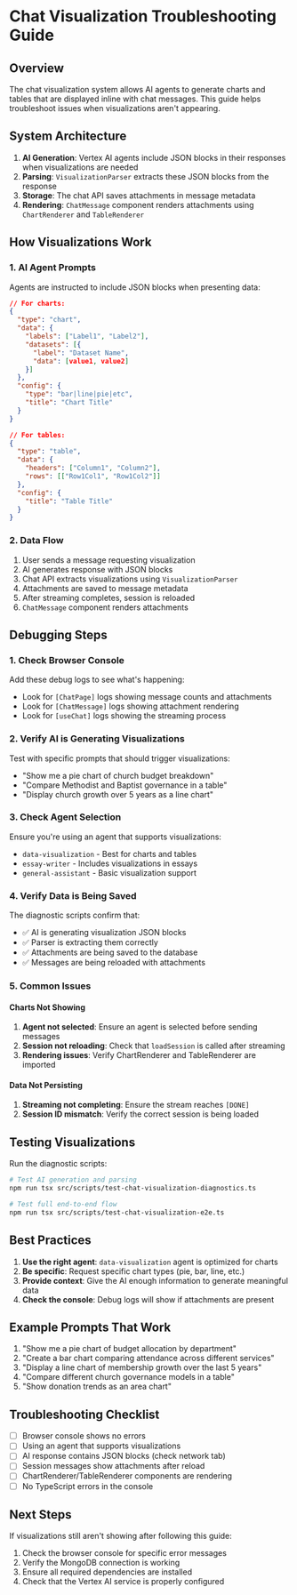 # Chat Visualization Troubleshooting Guide

## Overview

The chat visualization system allows AI agents to generate charts and tables that are displayed inline with chat messages. This guide helps troubleshoot issues when visualizations aren't appearing.

## System Architecture

1. **AI Generation**: Vertex AI agents include JSON blocks in their responses when visualizations are needed
2. **Parsing**: `VisualizationParser` extracts these JSON blocks from the response
3. **Storage**: The chat API saves attachments in message metadata
4. **Rendering**: `ChatMessage` component renders attachments using `ChartRenderer` and `TableRenderer`

## How Visualizations Work

### 1. AI Agent Prompts
Agents are instructed to include JSON blocks when presenting data:

```json
// For charts:
{
  "type": "chart",
  "data": {
    "labels": ["Label1", "Label2"],
    "datasets": [{
      "label": "Dataset Name",
      "data": [value1, value2]
    }]
  },
  "config": {
    "type": "bar|line|pie|etc",
    "title": "Chart Title"
  }
}

// For tables:
{
  "type": "table",
  "data": {
    "headers": ["Column1", "Column2"],
    "rows": [["Row1Col1", "Row1Col2"]]
  },
  "config": {
    "title": "Table Title"
  }
}
```

### 2. Data Flow
1. User sends a message requesting visualization
2. AI generates response with JSON blocks
3. Chat API extracts visualizations using `VisualizationParser`
4. Attachments are saved to message metadata
5. After streaming completes, session is reloaded
6. `ChatMessage` component renders attachments

## Debugging Steps

### 1. Check Browser Console
Add these debug logs to see what's happening:

- Look for `[ChatPage]` logs showing message counts and attachments
- Look for `[ChatMessage]` logs showing attachment rendering
- Look for `[useChat]` logs showing the streaming process

### 2. Verify AI is Generating Visualizations
Test with specific prompts that should trigger visualizations:
- "Show me a pie chart of church budget breakdown"
- "Compare Methodist and Baptist governance in a table"
- "Display church growth over 5 years as a line chart"

### 3. Check Agent Selection
Ensure you're using an agent that supports visualizations:
- `data-visualization` - Best for charts and tables
- `essay-writer` - Includes visualizations in essays
- `general-assistant` - Basic visualization support

### 4. Verify Data is Being Saved
The diagnostic scripts confirm that:
- ✅ AI is generating visualization JSON blocks
- ✅ Parser is extracting them correctly
- ✅ Attachments are being saved to the database
- ✅ Messages are being reloaded with attachments

### 5. Common Issues

#### Charts Not Showing
1. **Agent not selected**: Ensure an agent is selected before sending messages
2. **Session not reloading**: Check that `loadSession` is called after streaming
3. **Rendering issues**: Verify ChartRenderer and TableRenderer are imported

#### Data Not Persisting
1. **Streaming not completing**: Ensure the stream reaches `[DONE]`
2. **Session ID mismatch**: Verify the correct session is being loaded

## Testing Visualizations

Run the diagnostic scripts:

```bash
# Test AI generation and parsing
npm run tsx src/scripts/test-chat-visualization-diagnostics.ts

# Test full end-to-end flow
npm run tsx src/scripts/test-chat-visualization-e2e.ts
```

## Best Practices

1. **Use the right agent**: `data-visualization` agent is optimized for charts
2. **Be specific**: Request specific chart types (pie, bar, line, etc.)
3. **Provide context**: Give the AI enough information to generate meaningful data
4. **Check the console**: Debug logs will show if attachments are present

## Example Prompts That Work

1. "Show me a pie chart of budget allocation by department"
2. "Create a bar chart comparing attendance across different services"
3. "Display a line chart of membership growth over the last 5 years"
4. "Compare different church governance models in a table"
5. "Show donation trends as an area chart"

## Troubleshooting Checklist

- [ ] Browser console shows no errors
- [ ] Using an agent that supports visualizations
- [ ] AI response contains JSON blocks (check network tab)
- [ ] Session messages show attachments after reload
- [ ] ChartRenderer/TableRenderer components are rendering
- [ ] No TypeScript errors in the console

## Next Steps

If visualizations still aren't showing after following this guide:

1. Check the browser console for specific error messages
2. Verify the MongoDB connection is working
3. Ensure all required dependencies are installed
4. Check that the Vertex AI service is properly configured
